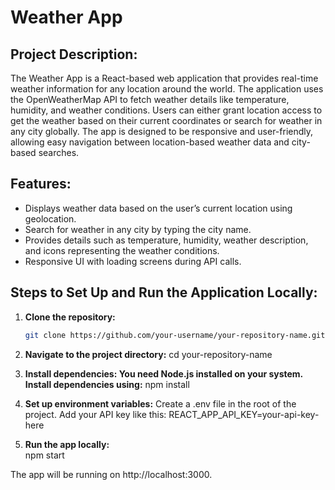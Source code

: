 # Weather App

## Project Description:
The Weather App is a React-based web application that provides real-time weather information for any location around the world. The application uses the OpenWeatherMap API to fetch weather details like temperature, humidity, and weather conditions. Users can either grant location access to get the weather based on their current coordinates or search for weather in any city globally. The app is designed to be responsive and user-friendly, allowing easy navigation between location-based weather data and city-based searches.

## Features:
- Displays weather data based on the user’s current location using geolocation.
- Search for weather in any city by typing the city name.
- Provides details such as temperature, humidity, weather description, and icons representing the weather conditions.
- Responsive UI with loading screens during API calls.

## Steps to Set Up and Run the Application Locally:

1. **Clone the repository:**
   ```bash
   git clone https://github.com/your-username/your-repository-name.git

2. **Navigate to the project directory:**
   cd your-repository-name 
   
3. **Install dependencies: You need Node.js installed on your system. Install dependencies using:**
  npm install

4. **Set up environment variables:**
  Create a .env file in the root of the project.
  Add your API key like this:
    REACT_APP_API_KEY=your-api-key-here

5. **Run the app locally:**  
  npm start

The app will be running on http://localhost:3000.
